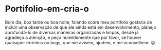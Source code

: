 # Portifolio-em-cria-o
Bom dia, boa tarde ou boa noite, falando sobre meu portifolio gostaria de incluir uma observação de que ele ainda está em desenvolvimento, planejo aprofundá-lo de diversas maneiras organizadas e limpas, desde já agradeço a atenção, e peço humildemente que por favor, se houver quaisquer errinhos ou bugs, que me avisem, ajudem, e me aconselhem. 😊
